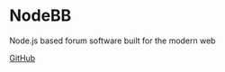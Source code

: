 # NodeBB

Node.js based forum software built for the modern web

[GitHub](https://github.com/NodeBB/NodeBB)